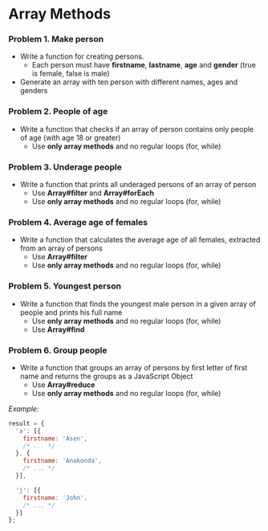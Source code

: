 # Array Methods

### Problem 1. Make person
* Write a function for creating persons.
  * Each person must have **firstname**, **lastname**, **age** and **gender** (true is female, false is male)
*   Generate an array with ten person with different names, ages and genders

### Problem 2. People of age
* Write a function that checks if an array of person contains only people of age (with age 18 or greater)
  * Use **only array methods** and no regular loops (for, while)

### Problem 3. Underage people
* Write a function that prints all underaged persons of an array of person
  * Use **Array#filter** and **Array#forEach**
  * Use **only array methods** and no regular loops (for, while)

### Problem 4. Average age of females
* Write a function that calculates the average age of all females, extracted from an array of persons
  * Use **Array#filter**
  * Use **only array methods** and no regular loops (for, while)

### Problem 5. Youngest person
* Write a function that finds the youngest male person in a given array of people and prints his full name
  * Use **only array methods** and no regular loops (for, while)
  * Use **Array#find**

### Problem 6. Group people
*   Write a function that groups an array of persons by first letter of first name and returns the groups as a JavaScript Object
    *   Use **Array#reduce**
    *   Use **only array methods** and no regular loops (for, while)

_Example:_

```javascript
result = {
  'a': [{
    firstname: 'Asen',
    /* ... */
  }, {
    firstname: 'Anakonda',
    /* ... */
  }],

  'j': [{
    firstname: 'John',
    /* ... */
  }]
};
```

